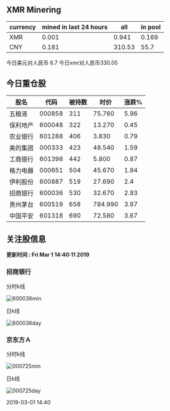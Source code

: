 ## XMR Minering

|currency|mined in last 24 hours|all|in pool|
|---|---|---|---|
|XMR|0.001|0.941|0.169|
|CNY|0.181|310.53|55.7|

今日美元对人民币 6.7	今日xmr对人民币330.05


## 今日重仓股 

|股名|代码|被持数|时价|涨跌%|
|---|---|---|---|---|
|五粮液|000858|311|75.760|5.96|
|保利地产|600048|322|13.270|0.45|
|农业银行|601288|406|3.830|0.79|
|美的集团|000333|423|48.540|1.59|
|工商银行|601398|442|5.800|0.87|
|格力电器|000651|504|45.670|1.94|
|伊利股份|600887|519|27.690|2.4|
|招商银行|600036|530|32.670|2.93|
|贵州茅台|600519|658|784.990|3.97|
|中国平安|601318|690|72.580|3.67|

## 关注股信息
**更新时间 : Fri Mar  1 14:40:11 2019**
### 招商银行 
分时k线

![600036min](http://image.sinajs.cn/newchart/min/n/sh600036.gif)

日k线

![600036day](http://image.sinajs.cn/newchart/daily/n/sh600036.gif)

### 京东方Ａ 
分时k线

![000725min](http://image.sinajs.cn/newchart/min/n/sz000725.gif)

日k线

![000725day](http://image.sinajs.cn/newchart/daily/n/sz000725.gif)

2019-03-01 14:40